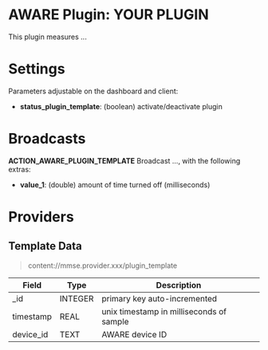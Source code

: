 AWARE Plugin: YOUR PLUGIN
==========================

This plugin measures ...

# Settings
Parameters adjustable on the dashboard and client:
- **status_plugin_template**: (boolean) activate/deactivate plugin

# Broadcasts
**ACTION_AWARE_PLUGIN_TEMPLATE**
Broadcast ..., with the following extras:
- **value_1**: (double) amount of time turned off (milliseconds)

# Providers
##  Template Data
> content://mmse.provider.xxx/plugin_template

Field | Type | Description
----- | ---- | -----------
_id | INTEGER | primary key auto-incremented
timestamp | REAL | unix timestamp in milliseconds of sample
device_id | TEXT | AWARE device ID
